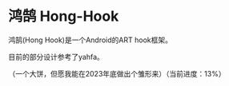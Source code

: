 # 鸿鹄 Hong-Hook

鸿鹄(Hong Hook)是一个Android的ART hook框架。

目前的部分设计参考了yahfa。

（一个大饼，但愿我能在2023年底做出个雏形来）（当前进度：13%）
